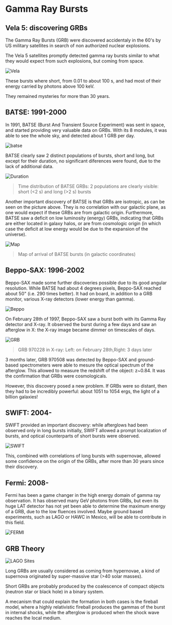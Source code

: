 # Gamma Ray Bursts

## Vela 5: discovering GRBs

The Gamma Ray Bursts (GRB) were discovered accidentaly in the 60's by US military satellites in search of non authorized nuclear explosions.

The Vela 5 satellites promptly detected gamma ray bursts similar to what they would expect from such explosions, but coming from space.

![Vela](images/vela.png "Vela")

These bursts where short, from 0.01 to about 100 s, and had most of their energy carried by photons above 100 keV.

They remained mysteries for more than 30 years.

## BATSE: 1991-2000

In 1991, BATSE (Burst And Transient Source Experiment) was sent in space, and started providing very valuable data on GRBs. With its 8 modules, it was able to see the whole sky, and detected about 1 GRB per day.

![batse](images/cgro.jpg "Batse")

BATSE clearly saw 2 distinct populations of bursts, short and long, but except for their duration, no significant diferences were found, due to the lack of additional data.

![Duration](images/batsegrbduration.png "Duration")
>Time distribution of BATSE GRBs: 2 populations are clearly visible: short (<2 s) and long (>2 s) bursts 

Another important discovery of BATSE is that GRBs are isotropic, as can be seen on the picture above. They is no correlation with our galactic plane, as one would expect if these GRBs are from galactic origin. Furthermore, BATSE saw a deficit on low luminosity (energy) GRBs, indicating that GRBs are either located in galaxy halos, or are from cosmologic origin (in which case the deficit at low energy would be due to the expansion of the universe).

![Map](images/batsegrbmap.png "Map")
> Map of arrival of BATSE bursts (in galactic coordinates) 

## Beppo-SAX: 1996-2002

Beppo-SAX made some further discoveries possible due to its good angular resolution. While BATSE had about 4 degrees pixels, Beppo-SAX reached about 50" (i.e. 290 times better). It had on board, in addition to a GRB monitor, various X-ray detectors (lower energy than gamma).

![Beppo](images/beppo2.jpg "Beppo")

On February 28th of 1997, Beppo-SAX saw a burst both with its Gamma Ray detector and X-ray. It observed the burst during a few days and saw an afterglow in X: the X-ray image became dimmer on timescales of days.

![GRB](images/grb970228.png "GRB")
> GRB 970228 in X-ray: Left: on February 28th,Right: 3 days later 

3 months later, GRB 970508 was detected by Beppo-SAX and ground-based spectrometers were able to mesure the optical spectrum of the afterglow. This allowed to measure the redshift of the object: z~0.84. It was the confirmation that GRBs were cosmologicals.

However, this discovery posed a new problem. If GRBs were so distant, then they had to be incredibly powerful: about 1051 to 1054 ergs, the light of a billion galaxies!

## SWIFT: 2004-

SWIFT provided an important discovery: while afterglows had been observed only in long bursts initially, SWIFT allowed a prompt localization of bursts, and optical counterparts of short bursts were observed.

![SWIFT](images/swift.jpg "SWIFT")

This, combined with correlations of long bursts with supernovae, allowed some confidence on the origin of the GRBs, after more than 30 years since their discovery.

## Fermi: 2008-

Fermi has been a game changer in the high energy domain of gamma ray observation. It has observed many GeV photons from GRBs, but even its huge LAT detector has not yet been able to determine the maximum energy of a GRB, due to the low fluences involved. Maybe ground based experiments, such as LAGO or HAWC in Mexico, will be able to contribute in this field. 

![FERMI](images/fermi.jpg "FERMI")

## GRB Theory

![LAGO Sites](images/sitios.png "LAGO Sites")

Long GRBs are usually considered as coming from hypernovae, a kind of supernova originated by super-massive star (>40 solar masses).

Short GRBs are probably produced by the coalescence of compact objects (neutron star or black hole) in a binary system.

A mecanism that could explain the formation in both cases is the fireball model, where a highly relativistic fireball produces the gammas of the burst in internal shocks, while the afterglow is produced when the shock wave reaches the local medium.